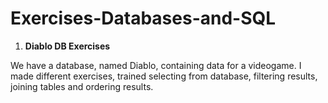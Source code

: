 # Exercises-Databases-and-SQL

1. **Diablo DB Exercises**

We have a database, named Diablo, containing data for a videogame.
I made different exercises, trained selecting from database, filtering results, joining tables and ordering results.

